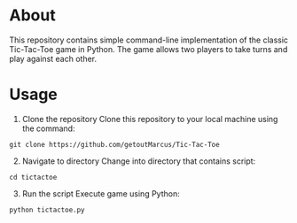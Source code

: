# About

This repository contains simple command-line implementation of the classic Tic-Tac-Toe game in Python. The game allows two players to take turns and play against each other.

# Usage

1. Clone the repository
   Clone this repository to your local machine using the command:

```
git clone https://github.com/getoutMarcus/Tic-Tac-Toe
```

2. Navigate to directory
   Change into directory that contains script:

```
cd tictactoe
```

3. Run the script
   Execute game using Python:

```
python tictactoe.py
```
